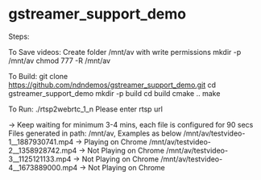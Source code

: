 # gstreamer_support_demo

Steps:

To Save videos: Create folder /mnt/av with write permissions
mkdir -p /mnt/av
chmod 777 -R /mnt/av

To Build:
git clone https://github.com/ndndemos/gstreamer_support_demo.git
cd gstreamer_support_demo
mkdir -p build
cd build
cmake ..
make


To Run:
./rtsp2webrtc_1_n
Please enter rtsp url
<Enter any valid rtsp url with H.264 encoding>

-> Keep waiting for minimum 3-4 mins, each file is configured for 90 secs
Files generated in path: /mnt/av, Examples as below
/mnt/av/testvideo-1__1887930741.mp4 -> Playing on Chrome
/mnt/av/testvideo-2__1358928742.mp4 -> Not Playing on Chrome
/mnt/av/testvideo-3__1125121133.mp4 -> Not Playing on Chrome
/mnt/av/testvideo-4__1673889000.mp4 -> Not Playing on Chrome